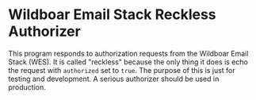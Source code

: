 # Wildboar Email Stack Reckless Authorizer

This program responds to authorization requests from the Wildboar Email Stack
(WES). It is called "reckless" because the only thing it does is echo the
request with `authorized` set to `true`. The purpose of this is just for
testing and development. A serious authorizer should be used in production.